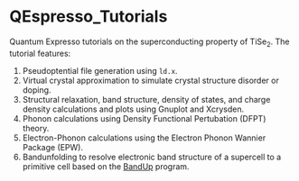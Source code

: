 ﻿# QEspresso_Tutorials
 

 Quantum Expresso tutorials on the superconducting property of TiSe$_2$. The tutorial features:

 1. Pseudoptential file generation using `ld.x`.
 2. Virtual crystal approximation to simulate crystal structure disorder or doping.
 3. Structural relaxation, band structure, density of states, and charge density calculations and plots using Gnuplot and Xcrysden.
 4. Phonon calculations using Density Functional Pertubation (DFPT) theory.
 5. Electron-Phonon calculations using the Electron Phonon Wannier Package (EPW).
 6. Bandunfolding to resolve electronic band structure of a supercell to a primitive cell based on the [BandUp](https://github.com/band-unfolding/bandup) program.
